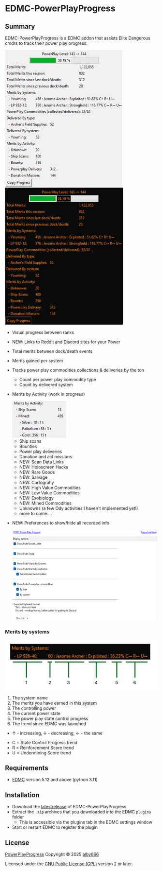 # EDMC-PowerPlayProgress

## Summary

EDMC-PowerPlayProgress is a EDMC addon that assists Elite Dangerous cmdrs to track their power play progress:

<img src="screen_shot.png"> <img src="screen_shot_dark.png">

* Visual progress between ranks
* NEW: Links to Reddit and Discord sites for your Power
* Total merits between dock/death events 
* Merits gained per system
* Tracks power play commodities collections & deliveries by the ton
  * Count per power play commodity type
  * Count by delivered system
* Merits by Activity (work in progress)

    <img src="screen_shot_by_activities.png">

  * Ship scans
  * Bounties
  * Power play deliveries
  * Donation and aid missions
  * NEW: Scan Data Links
  * NEW: Holoscreen Hacks
  * NEW: Rare Goods
  * NEW: Salvage
  * NEW: Cartograhy
  * NEW: High Value Commodities
  * NEW: Low Value Commodities
  * NEW: Exobiology
  * NEW: Mined Commodities
  * Unknowns (a few Ody activities I haven't implemented yet!)
  * more to come....

* NEW: Preferences to show/hide all recorded info

  <img src="screen_shot_preferences.png" width="500" height="300">

### Merits by systems

  <img src="merits_menu_help.png">

1. The system name
2. The merits you have earned in this system
3. The controlling power
4. The current power state
5. The power play state control progress
6. The trend since EDMC was launched
  - ↑ - increasing, ↓ - decreasing, ← - the same
  * C = State Control Progress trend
  * R = Reinforcement Score trend
  * U = Undermining Score trend

## Requirements
* [EDMC] version 5.12 and above (python 3.11)

## Installation

* Download the [latestrelease] of EDMC-PowerPlayProgress
* Extract the `.zip` archives that you downloaded into the EDMC `plugins` folder
  * This is accessible via the plugins tab in the EDMC settings window
* Start or restart EDMC to register the plugin

## License

[PowerPlayProgress] Copyright © 2025 [alby666]

Licensed under the [GNU Public License (GPL)][GPLv2] version 2 or later.

[EDMC]: https://github.com/EDCD/EDMarketConnector/wiki
[PowerPlayProgress]: https://github.com/alby666/EDMC-PowerPlayProgress
[latestrelease]: https://github.com/alby666/EDMC-PowerPlayProgress/releases/latest
[GPLv2]: http://www.gnu.org/licenses/gpl-2.0.html
[alby666]: https://github.com/alby666

